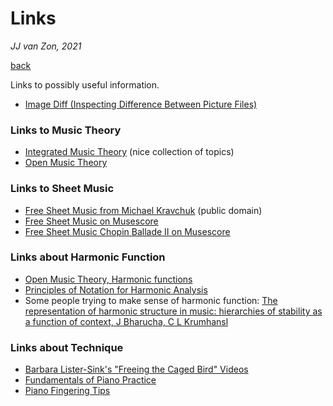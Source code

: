 Links
=====

*JJ van Zon, 2021*

[back](./)

Links to possibly useful information.

- <a href="https://online-image-comparison.com" target="_blank">Image Diff (Inspecting Difference Between Picture Files)</a>

### Links to Music Theory

- <a href="https://intmus.github.io/inttheory21-22/" target="_blank">Integrated Music Theory</a> (nice collection of topics)
- <a href="http://openmusictheory.com" target="_blank">Open Music Theory</a>

### Links to Sheet Music

- <a href="https://michaelkravchuk.com/free-sheet-music/" target="_blank">Free Sheet Music from Michael Kravchuk</a> (public domain)
- <a href="https://musescore.com/" target="_blank">Free Sheet Music on Musescore</a>
- <a href="https://musescore.com/hmscomp/chopin-ballade-no-2-piano-solo" target="_blank">Free Sheet Music Chopin Ballade Ⅱ on Musescore</a>

### Links about Harmonic Function

- <a href="http://openmusictheory.com/harmonicFunctions.html" target="_blank">Open Music Theory, Harmonic functions</a>
- <a href="https://www.brianedwardjarvis.com/TheoryTopics/notation_principles_harmonic_analysis.html" target="_blank">Principles of Notation for Harmonic Analysis</a>
- Some people trying to make sense of harmonic function: <a href="http://music.psych.cornell.edu/articles/tonality/HierarchicalRepresentationOfHarmonicStructure.pdf" target="_blank">The representation of harmonic structure in music: hierarchies of stability as a function of context, J Bharucha, C L Krumhansl</a>

### Links about Technique

- <a href="https://www.youtube.com/user/BarbaraListerSink/videos" target="_blank">Barbara Lister-Sink's "Freeing the Caged Bird" Videos</a>
- <a href="https://fundamentals-of-piano-practice.readthedocs.io/chapter1/index.html" target="_blank">Fundamentals of Piano Practice</a>
- <a href="https://www.onlinepianocoach.com/piano-fingering.html" target="_blank">Piano Fingering Tips</a>

